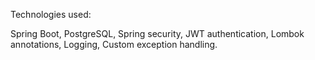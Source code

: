 Technologies used:

Spring Boot,
PostgreSQL,
Spring security,
JWT authentication,
Lombok annotations,
Logging,
Custom exception handling.
